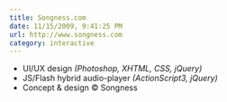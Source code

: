 ```yaml
---
title: Songness.com
date: 11/15/2009, 9:41:25 PM
url: http://www.songness.com
category: interactive
---
```


- UI/UX design _(Photoshop, XHTML, CSS, jQuery)_
- JS/Flash hybrid audio-player _(ActionScript3, jQuery)_
- Concept & design © Songness
